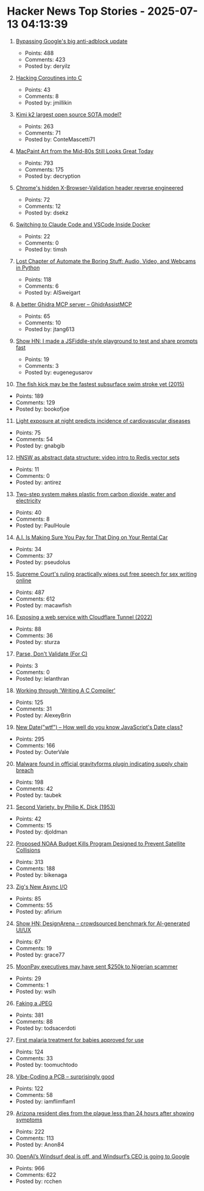 # Hacker News Top Stories - 2025-07-13 04:13:39

1. [Bypassing Google's big anti-adblock update](https://0x44.xyz/blog/web-request-blocking/)
   - Points: 488
   - Comments: 423
   - Posted by: deryilz

2. [Hacking Coroutines into C](https://wiomoc.de/misc/posts/hacking_coroutines_into_c.html)
   - Points: 43
   - Comments: 8
   - Posted by: jmillikin

3. [Kimi k2 largest open source SOTA model?](https://github.com/MoonshotAI/Kimi-K2)
   - Points: 263
   - Comments: 71
   - Posted by: ConteMascetti71

4. [MacPaint Art from the Mid-80s Still Looks Great Today](https://blog.decryption.net.au/posts/macpaint.html)
   - Points: 793
   - Comments: 175
   - Posted by: decryption

5. [Chrome's hidden X-Browser-Validation header reverse engineered](https://github.com/dsekz/chrome-x-browser-validation-header)
   - Points: 72
   - Comments: 12
   - Posted by: dsekz

6. [Switching to Claude Code and VSCode Inside Docker](https://timsh.org/claude-inside-docker/)
   - Points: 22
   - Comments: 0
   - Posted by: timsh

7. [Lost Chapter of Automate the Boring Stuff: Audio, Video, and Webcams in Python](https://inventwithpython.com/blog/lost-av-chapter.html)
   - Points: 118
   - Comments: 6
   - Posted by: AlSweigart

8. [A better Ghidra MCP server – GhidrAssistMCP](https://github.com/jtang613/GhidrAssistMCP)
   - Points: 65
   - Comments: 10
   - Posted by: jtang613

9. [Show HN: I made a JSFiddle-style playground to test and share prompts fast](https://langfa.st/)
   - Points: 19
   - Comments: 3
   - Posted by: eugenegusarov

10. [The fish kick may be the fastest subsurface swim stroke yet (2015)](https://nautil.us/is-this-new-swim-stroke-the-fastest-yet-235511/)
   - Points: 189
   - Comments: 129
   - Posted by: bookofjoe

11. [Light exposure at night predicts incidence of cardiovascular diseases](https://www.medrxiv.org/content/10.1101/2025.06.20.25329961v1)
   - Points: 75
   - Comments: 54
   - Posted by: gnabgib

12. [HNSW as abstract data structure: video intro to Redis vector sets](https://www.youtube.com/watch?v=kVApsFUeuEA)
   - Points: 11
   - Comments: 0
   - Posted by: antirez

13. [Two-step system makes plastic from carbon dioxide, water and electricity](https://phys.org/news/2025-06-plastic-carbon-dioxide-electricity.html)
   - Points: 40
   - Comments: 8
   - Posted by: PaulHoule

14. [A.I. Is Making Sure You Pay for That Ding on Your Rental Car](https://www.nytimes.com/2025/07/09/travel/rental-car-ai-scanner-hertz.html)
   - Points: 34
   - Comments: 37
   - Posted by: pseudolus

15. [Supreme Court's ruling practically wipes out free speech for sex writing online](https://ellsberg.substack.com/p/free-speech)
   - Points: 487
   - Comments: 612
   - Posted by: macawfish

16. [Exposing a web service with Cloudflare Tunnel (2022)](https://erisa.dev/exposing-a-web-service-with-cloudflare-tunnel/)
   - Points: 88
   - Comments: 36
   - Posted by: sturza

17. [Parse, Don't Validate (For C)](https://www.lelanthran.com/chap13/content.html)
   - Points: 3
   - Comments: 0
   - Posted by: lelanthran

18. [Working through 'Writing A C Compiler'](https://jollygoodsw.wordpress.com/2025/03/13/working-through-writing-a-c-compiler/)
   - Points: 125
   - Comments: 31
   - Posted by: AlexeyBrin

19. [New Date("wtf") – How well do you know JavaScript's Date class?](https://jsdate.wtf)
   - Points: 295
   - Comments: 166
   - Posted by: OuterVale

20. [Malware found in official gravityforms plugin indicating supply chain breach](https://patchstack.com/articles/critical-malware-found-in-gravityforms-official-plugin-site/)
   - Points: 198
   - Comments: 42
   - Posted by: taubek

21. [Second Variety, by Philip K. Dick (1953)](https://www.gutenberg.org/files/32032/32032-h/32032-h.htm)
   - Points: 42
   - Comments: 15
   - Posted by: djoldman

22. [Proposed NOAA Budget Kills Program Designed to Prevent Satellite Collisions](https://skyandtelescope.org/astronomy-news/proposed-noaa-budget-kills-program-to-prevent-satellite-collisions/)
   - Points: 313
   - Comments: 188
   - Posted by: bikenaga

23. [Zig's New Async I/O](https://kristoff.it/blog/zig-new-async-io/)
   - Points: 85
   - Comments: 55
   - Posted by: afirium

24. [Show HN: DesignArena – crowdsourced benchmark for AI-generated UI/UX](https://www.designarena.ai/)
   - Points: 67
   - Comments: 19
   - Posted by: grace77

25. [MoonPay executives may have sent $250k to Nigerian scammer](https://www.theblock.co/post/362339/moonpay-executives-may-have-sent-250000-to-nigerian-scammer-doj-filing-suggests)
   - Points: 29
   - Comments: 1
   - Posted by: wslh

26. [Faking a JPEG](https://www.ty-penguin.org.uk/~auj/blog/2025/03/25/fake-jpeg/)
   - Points: 381
   - Comments: 88
   - Posted by: todsacerdoti

27. [First malaria treatment for babies approved for use](https://www.bbc.com/news/articles/c89e872jdjxo)
   - Points: 124
   - Comments: 33
   - Posted by: toomuchtodo

28. [Vibe-Coding a PCB – surprisingly good](https://atomic14.substack.com/p/vibe-coding-a-pcb-surprisingly-good)
   - Points: 122
   - Comments: 58
   - Posted by: iamflimflam1

29. [Arizona resident dies from the plague less than 24 hours after showing symptoms](https://www.independent.co.uk/news/health/arizona-plague-death-cases-b2787325.html)
   - Points: 222
   - Comments: 113
   - Posted by: Anon84

30. [OpenAI’s Windsurf deal is off, and Windsurf’s CEO is going to Google](https://www.theverge.com/openai/705999/google-windsurf-ceo-openai)
   - Points: 966
   - Comments: 622
   - Posted by: rcchen

